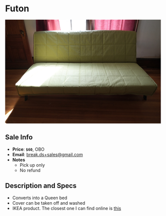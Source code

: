 # Futon

![Futon](https://github.com/breakds/moving-sales/blob/master/photo/resized/futon.png)

## Sale Info

* **Price**: **`$60`**, OBO
* **Email**: break.ds+sales@gmail.com
* **Notes** 
  * Pick up only
  * No refund

## Description and Specs

* Converts into a Queen bed
* Cover can be taken off and washed
* IKEA product. The closest one I can find online is [this](http://www.ikea.com/us/en/catalog/products/S49089425/)
